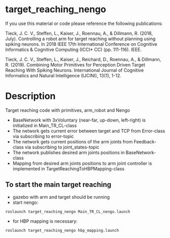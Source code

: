 # target_reaching_nengo

If you use this material or code please reference the following publications:

Tieck, J. C. V., Steffen, L., Kaiser, J., Roennau, A., & Dillmann, R. (2018, July). Controlling a robot arm for target reaching without planning using spiking neurons. In 2018 IEEE 17th International Conference on Cognitive Informatics & Cognitive Computing (ICCI* CC) (pp. 111-116). IEEE.

Tieck, J. C. V., Steffen, L., Kaiser, J., Reichard, D., Roennau, A., & Dillmann, R. (2019). Combining Motor Primitives for Perception Driven Target Reaching With Spiking Neurons. International Journal of Cognitive Informatics and Natural Intelligence (IJCINI), 13(1), 1-12.


# Description 

Target reaching code with primitives, arm_robot and Nengo

* BaseNetwork with 3xVoluntary (near-far, up-down, left-right) is initialized in Main_TR_CL-class
* The network gets current error between target and TCP from Error-class via subscribing to error-topic
* The network gets current positions of the arm joints from Feedback-class via subscribing to joint_states-topic
* The network publishes desired arm joints positions in BaseNetwork-class
* Mapping from desired arm joints positions to arm joint controller is implemented in TargetReachingToHBPMapping-class


## To start the main target reaching
* gazebo with arm and target should be running
* start nengo:
```
roslaunch target_reaching_nengo Main_TR_CL_nengo.launch
```
* for HBP mapping is necessary:
```
roslaunch target_reaching_nengo hbp_mapping.launch
```

